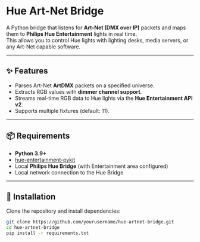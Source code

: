 # Hue Art-Net Bridge

A Python bridge that listens for **Art-Net (DMX over IP)** packets and maps them to **Philips Hue Entertainment** lights in real time.  
This allows you to control Hue lights with lighting desks, media servers, or any Art-Net capable software.

---

## ✨ Features
- Parses Art-Net **ArtDMX** packets on a specified universe.
- Extracts RGB values with **dimmer channel support**.
- Streams real-time RGB data to Hue lights via the **Hue Entertainment API v2**.
- Supports multiple fixtures (default: 11).

---

## 📦 Requirements
- **Python 3.9+**
- [hue-entertainment-pykit](https://pypi.org/project/hue-entertainment-pykit/)
- Local **Philips Hue Bridge** (with Entertainment area configured)
- Local network connection to the Hue Bridge

---

## 🔧 Installation
Clone the repository and install dependencies:

```bash
git clone https://github.com/yourusername/hue-artnet-bridge.git
cd hue-artnet-bridge
pip install -r requirements.txt


